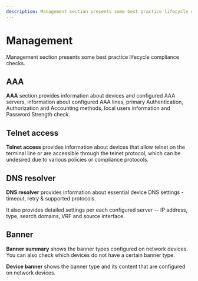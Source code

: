 ```yaml
---
description: Management section presents some best practice lifecycle compliance checks.
---
```


# Management

Management section presents some best practice lifecycle compliance
checks.

## AAA

**AAA** section provides information about devices and configured AAA servers, information about configured AAA lines, primary Authentication, Authorization and Accounting methods, local users information and Password Strength check.

## Telnet access

**Telnet access** provides information about devices that allow telnet on the terminal line or are accessible through the telnet protocol, which can be undesired due to various policies or compliance protocols.

## DNS resolver

**DNS resolver** provides information about essential device DNS settings - timeout, retry & supported protocols.

It also provides detailed settings per each configured server -- IP address, type, search domains, VRF and source interface.

## Banner

**Banner summary** shows the banner types configured on network devices. You can also check which devices do not have a certain banner type.

**Device banner** shows the banner type and its content that are configured on network devices.
